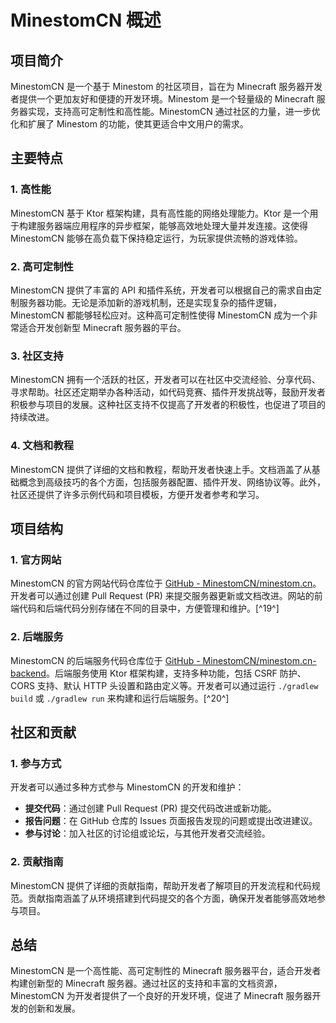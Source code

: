 # MinestomCN 概述

## 项目简介
MinestomCN 是一个基于 Minestom 的社区项目，旨在为 Minecraft 服务器开发者提供一个更加友好和便捷的开发环境。Minestom 是一个轻量级的 Minecraft 服务器实现，支持高可定制性和高性能。MinestomCN 通过社区的力量，进一步优化和扩展了 Minestom 的功能，使其更适合中文用户的需求。

## 主要特点

### 1. **高性能**
MinestomCN 基于 Ktor 框架构建，具有高性能的网络处理能力。Ktor 是一个用于构建服务器端应用程序的异步框架，能够高效地处理大量并发连接。这使得 MinestomCN 能够在高负载下保持稳定运行，为玩家提供流畅的游戏体验。

### 2. **高可定制性**
MinestomCN 提供了丰富的 API 和插件系统，开发者可以根据自己的需求自由定制服务器功能。无论是添加新的游戏机制，还是实现复杂的插件逻辑，MinestomCN 都能够轻松应对。这种高可定制性使得 MinestomCN 成为一个非常适合开发创新型 Minecraft 服务器的平台。

### 3. **社区支持**
MinestomCN 拥有一个活跃的社区，开发者可以在社区中交流经验、分享代码、寻求帮助。社区还定期举办各种活动，如代码竞赛、插件开发挑战等，鼓励开发者积极参与项目的发展。这种社区支持不仅提高了开发者的积极性，也促进了项目的持续改进。

### 4. **文档和教程**
MinestomCN 提供了详细的文档和教程，帮助开发者快速上手。文档涵盖了从基础概念到高级技巧的各个方面，包括服务器配置、插件开发、网络协议等。此外，社区还提供了许多示例代码和项目模板，方便开发者参考和学习。

## 项目结构

### 1. **官方网站**
MinestomCN 的官方网站代码仓库位于 [GitHub - MinestomCN/minestom.cn](https://github.com/MinestomCN/minestom.cn)。开发者可以通过创建 Pull Request (PR) 来提交服务器更新或文档改进。网站的前端代码和后端代码分别存储在不同的目录中，方便管理和维护。[^19^]

### 2. **后端服务**
MinestomCN 的后端服务代码仓库位于 [GitHub - MinestomCN/minestom.cn-backend](https://github.com/MinestomCN/minestom.cn-backend)。后端服务使用 Ktor 框架构建，支持多种功能，包括 CSRF 防护、CORS 支持、默认 HTTP 头设置和路由定义等。开发者可以通过运行 `./gradlew build` 或 `./gradlew run` 来构建和运行后端服务。[^20^]

## 社区和贡献

### 1. **参与方式**
开发者可以通过多种方式参与 MinestomCN 的开发和维护：
- **提交代码**：通过创建 Pull Request (PR) 提交代码改进或新功能。
- **报告问题**：在 GitHub 仓库的 Issues 页面报告发现的问题或提出改进建议。
- **参与讨论**：加入社区的讨论组或论坛，与其他开发者交流经验。

### 2. **贡献指南**
MinestomCN 提供了详细的贡献指南，帮助开发者了解项目的开发流程和代码规范。贡献指南涵盖了从环境搭建到代码提交的各个方面，确保开发者能够高效地参与项目。

## 总结
MinestomCN 是一个高性能、高可定制性的 Minecraft 服务器平台，适合开发者构建创新型的 Minecraft 服务器。通过社区的支持和丰富的文档资源，MinestomCN 为开发者提供了一个良好的开发环境，促进了 Minecraft 服务器开发的创新和发展。
